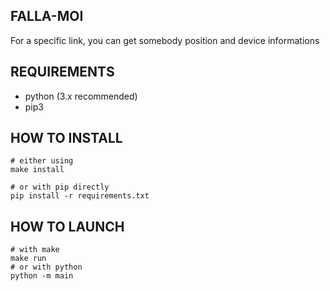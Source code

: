 ## FALLA-MOI

For a specific link, you can get somebody position and device informations

## REQUIREMENTS

- python (3.x recommended)
- pip3

## HOW TO INSTALL

```
# either using
make install

# or with pip directly
pip install -r requirements.txt
```

## HOW TO LAUNCH

```
# with make
make run
# or with python
python -m main
```
